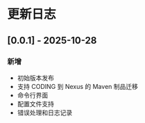 # 更新日志

## [0.0.1] - 2025-10-28

### 新增
- 初始版本发布
- 支持 CODING 到 Nexus 的 Maven 制品迁移
- 命令行界面
- 配置文件支持
- 错误处理和日志记录